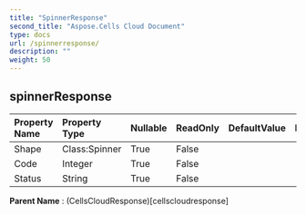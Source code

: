 ```yaml
---
title: "SpinnerResponse"
second_title: "Aspose.Cells Cloud Document"
type: docs
url: /spinnerresponse/
description: ""
weight: 50
---
```


## **spinnerResponse**

 

| Property Name | Property Type | Nullable |  ReadOnly | DefaultValue | Description | 
| :- | :- | :- |:- |  :- | :- |
| Shape | Class:Spinner | True |  False |  |  |  
| Code | Integer | True |  False |  |  |  
| Status | String | True |  False |  |  |  

**Parent Name** : (CellsCloudResponse)[cellscloudresponse]

